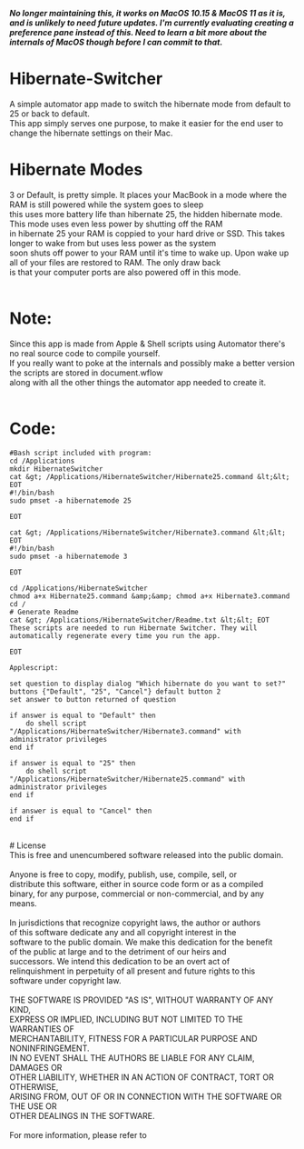 ***No longer maintaining this, it works on MacOS 10.15 & MacOS 11 as it is, and is unlikely to need future updates. I'm currently evaluating creating a preference pane instead of this. Need to learn a bit more about the internals of MacOS though before I can commit to that.***

# Hibernate-Switcher
A simple automator app made to switch the hibernate mode from default to 25 or back to default.</br>
This app simply serves one purpose, to make it easier for the end user to change the hibernate settings on their Mac.</br>
# Hibernate Modes</br>
3 or Default, is pretty simple. It places your MacBook in a mode where the RAM is still powered while the system goes to sleep</br>
this uses more battery life than hibernate 25, the hidden hibernate mode. This mode uses even less power by shutting off the RAM</br>
in hibernate 25 your RAM is coppied to your hard drive or SSD. This takes longer to wake from but uses less power as the system</br>
soon shuts off power to your RAM until it's time to wake up. Upon wake up all of your files are restored to RAM. The only draw back</br>
is that your computer ports are also powered off in this mode.</br>
</br>
# Note:</br>
Since this app is made from Apple & Shell scripts using Automator there's no real source code to compile yourself.</br>
If you really want to poke at the internals and possibly make a better version the scripts are stored in document.wflow</br>
along with all the other things the automator app needed to create it.</br>
</br>
# Code:</br>
```
#Bash script included with program:
cd /Applications
mkdir HibernateSwitcher
cat &gt; /Applications/HibernateSwitcher/Hibernate25.command &lt;&lt; EOT
#!/bin/bash
sudo pmset -a hibernatemode 25

EOT

cat &gt; /Applications/HibernateSwitcher/Hibernate3.command &lt;&lt; EOT
#!/bin/bash
sudo pmset -a hibernatemode 3

EOT

cd /Applications/HibernateSwitcher
chmod a+x Hibernate25.command &amp;&amp; chmod a+x Hibernate3.command
cd /
# Generate Readme
cat &gt; /Applications/HibernateSwitcher/Readme.txt &lt;&lt; EOT
These scripts are needed to run Hibernate Switcher. They will automatically regenerate every time you run the app.

EOT

Applescript:

set question to display dialog "Which hibernate do you want to set?" buttons {"Default", "25", "Cancel"} default button 2
set answer to button returned of question

if answer is equal to "Default" then
	do shell script "/Applications/HibernateSwitcher/Hibernate3.command" with administrator privileges
end if

if answer is equal to "25" then
	do shell script "/Applications/HibernateSwitcher/Hibernate25.command" with administrator privileges
end if

if answer is equal to "Cancel" then
end if
```
</br>
# License</br>
This is free and unencumbered software released into the public domain.</br>
</br>
Anyone is free to copy, modify, publish, use, compile, sell, or</br>
distribute this software, either in source code form or as a compiled</br>
binary, for any purpose, commercial or non-commercial, and by any</br>
means.</br>
</br>
In jurisdictions that recognize copyright laws, the author or authors</br>
of this software dedicate any and all copyright interest in the</br>
software to the public domain. We make this dedication for the benefit</br>
of the public at large and to the detriment of our heirs and</br>
successors. We intend this dedication to be an overt act of</br>
relinquishment in perpetuity of all present and future rights to this</br>
software under copyright law.</br>
</br>
THE SOFTWARE IS PROVIDED "AS IS", WITHOUT WARRANTY OF ANY KIND,</br>
EXPRESS OR IMPLIED, INCLUDING BUT NOT LIMITED TO THE WARRANTIES OF</br>
MERCHANTABILITY, FITNESS FOR A PARTICULAR PURPOSE AND NONINFRINGEMENT.</br>
IN NO EVENT SHALL THE AUTHORS BE LIABLE FOR ANY CLAIM, DAMAGES OR</br>
OTHER LIABILITY, WHETHER IN AN ACTION OF CONTRACT, TORT OR OTHERWISE,</br>
ARISING FROM, OUT OF OR IN CONNECTION WITH THE SOFTWARE OR THE USE OR</br>
OTHER DEALINGS IN THE SOFTWARE.</br>
</br>
For more information, please refer to <http://unlicense.org/>
